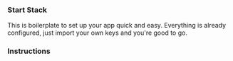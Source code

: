 ### Start Stack
This is boilerplate to set up your app quick and easy. Everything is already configured, just import your own keys and you're good to go. 

### Instructions 